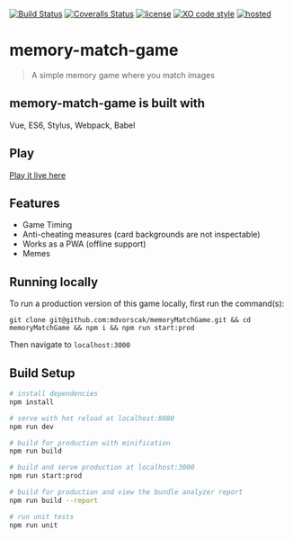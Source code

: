 [![Build Status][travis-image]][travis-url] [![Coveralls Status][coveralls-image]][coveralls-url] [![license][license-image]][license-url] [![XO code style][xo-image]][xo-url] [![hosted][hosted-image]][hosted-url]

# memory-match-game

> A simple memory game where you match images

## memory-match-game is built with

Vue, ES6, Stylus, Webpack, Babel

## Play

[Play it live here][hosted-url]

## Features

- Game Timing
- Anti-cheating measures (card backgrounds are not inspectable)
- Works as a PWA (offline support)
- Memes

## Running locally

To run a production version of this game locally, first run the command(s):

`git clone git@github.com:mdvorscak/memoryMatchGame.git && cd memoryMatchGame && npm i && npm run start:prod`

Then navigate to `localhost:3000`

## Build Setup

``` bash
# install dependencies
npm install

# serve with hot reload at localhost:8080
npm run dev

# build for production with minification
npm run build

# build and serve production at localhost:3000
npm run start:prod

# build for production and view the bundle analyzer report
npm run build --report

# run unit tests
npm run unit

```
[travis-url]: https://travis-ci.org/mdvorscak/memoryMatchGame
[travis-image]: https://img.shields.io/travis/mdvorscak/memoryMatchGame/master.svg?style=flat-square

[coveralls-url]: https://coveralls.io/r/mdvorscak/memoryMatchGame?branch=master
[coveralls-image]: https://img.shields.io/coveralls/github/mdvorscak/memoryMatchGame/master.svg?style=flat-square

[license-url]: LICENSE
[license-image]: https://img.shields.io/github/license/mashape/apistatus.svg?style=flat-square

[xo-url]: https://github.com/xojs/xo
[xo-image]: https://img.shields.io/badge/code_style-XO-5ed9c7.svg?style=flat-square

[hosted-url]: https://mdvorscak-memory-match.surge.sh/
[hosted-image]: https://img.shields.io/badge/Hosted%20On-Surge-green.svg?style=flat-square